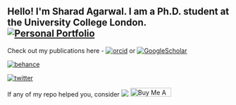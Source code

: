 ## Hello! I'm Sharad Agarwal. I am a Ph.D. student at the University College London. [![Personal Portfolio](https://img.shields.io/badge/portfolio-sharad1126.github.io-&?logo=github)](https://sharad1126.github.io/)

Check out my publications here - [![orcid](https://img.shields.io/badge/Orcid-sharadagarwal-&?logo=orcid)](https://orcid.org/0000-0002-6492-5390) or [![GoogleScholar](https://img.shields.io/badge/GoogleScholar-sharadagarwal-blue&?logo=google-scholar)](https://scholar.google.com/citations?user=yRVFJp8AAAAJ&hl=en)

[![behance](https://img.shields.io/badge/Behance-sharadagarwal-blue&?logo=behance)](https://www.behance.net/sharad1126)

[![twitter](https://img.shields.io/twitter/follow/shad1126?style=social)](https://twitter.com/shad1126)

If any of my repo helped you, consider [![](https://img.shields.io/static/v1?label=Sponsor&message=%E2%9D%A4&logo=GitHub&color=%23fe8e86)](https://github.com/sponsors/sharad1126)
<a href="https://www.buymeacoffee.com/sharad1126" target="_blank"><img src="https://cdn.buymeacoffee.com/buttons/default-orange.png" alt="Buy Me A Coffee" height="20" width="93"></a>
